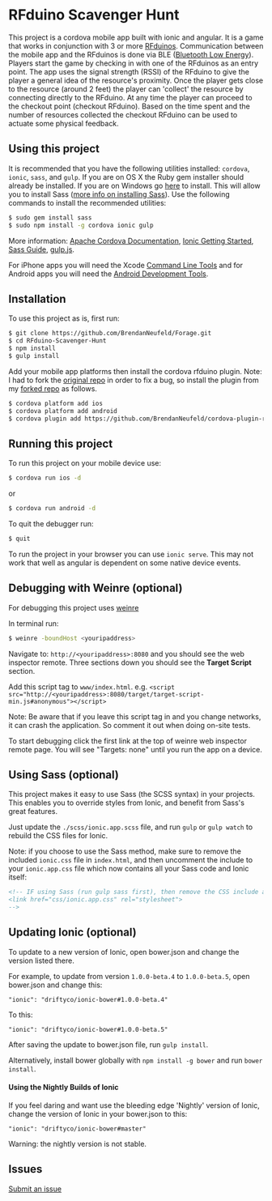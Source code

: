 RFduino Scavenger Hunt
=====================

This project is a cordova mobile app built with ionic and angular. It is a game that works in conjunction with 3 or more [RFduinos](http://www.rfduino.com/). Communication between the mobile app and the RFduinos is done via BLE ([Bluetooth Low Energy](http://en.wikipedia.org/wiki/Bluetooth_low_energy)). Players start the game by checking in with one of the RFduinos as an entry point. The app uses the signal strength (RSSI) of the RFduino to give the player a general idea of the resource's proximity. Once the player gets close to the resource (around 2 feet) the player can 'collect' the resource by connecting directly to the RFduino. At any time the player can proceed to the checkout point (checkout RFduino). Based on the time spent and the number of resources collected the checkout RFduino can be used to actuate some physical feedback.

## Using this project

It is recommended that you have the following utilities installed: `cordova`, `ionic`, `sass`, and `gulp`. If you are on OS X the Ruby gem installer should already be installed. If you are on Windows go [here](http://www.rubyinstaller.org/) to install. This will allow you to install Sass ([more info on installing Sass](http://sass-lang.com/install)). Use the following commands to install the recommended utilities:
```bash
$ sudo gem install sass
$ sudo npm install -g cordova ionic gulp
```

More information: [Apache Cordova Documentation](http://cordova.apache.org/docs/en/3.5.0/index.html), [Ionic Getting Started](http://ionicframework.com/getting-started), [Sass Guide](http://sass-lang.com/), [gulp.js](http://gulpjs.com/).

For iPhone apps you will need the Xcode [Command Line Tools](http://docwiki.embarcadero.com/RADStudio/XE4/en/Installing_the_Xcode_Command_Line_Tools_on_a_Mac) and for Android apps you will need the [Android Development Tools](http://developer.android.com/sdk/index.html).

## Installation

To use this project as is, first run:

```bash
$ git clone https://github.com/BrendanNeufeld/Forage.git
$ cd RFduino-Scavenger-Hunt
$ npm install
$ gulp install
```

Add your mobile app platforms then install the cordova rfduino plugin. Note: I had to fork the [original repo](https://github.com/don/cordova-plugin-rfduino/tree/master/examples/button) in order to fix a bug, so install the plugin from my [forked repo](https://github.com/BrendanNeufeld/cordova-plugin-rfduino) as follows.

```bash
$ cordova platform add ios
$ cordova platform add android
$ cordova plugin add https://github.com/BrendanNeufeld/cordova-plugin-rfduino.git
```

## Running this project

To run this project on your mobile device use:
```bash
$ cordova run ios -d
```
or
```bash
$ cordova run android -d
```
To quit the debugger run:
```bash
$ quit
```

To run the project in your browser you can use `ionic serve`. This may not work that well as angular is dependent on some native device events.

## Debugging with Weinre (optional)

For debugging this project uses [weinre](http://tinyurl.com/6quwfna)

In terminal run:
```bash
$ weinre -boundHost <youripaddress>
```
Navigate to: `http://<youripaddress>:8080` and you should see the web inspector remote. Three sections down you should see the **Target Script** section.

Add this script tag to `www/index.html`. e.g. `<script src="http://<youripaddress>:8080/target/target-script-min.js#anonymous"></script>`

Note: Be aware that if you leave this script tag in and you change networks, it can crash the application. So comment it out when doing on-site tests.


To start debugging click the first link at the top of weinre web inspector remote page. You will see "Targets: none" until you run the app on a device.

## Using Sass (optional)

This project makes it easy to use Sass (the SCSS syntax) in your projects. This enables you to override styles from Ionic, and benefit from
Sass's great features.

Just update the `./scss/ionic.app.scss` file, and run `gulp` or `gulp watch` to rebuild the CSS files for Ionic.

Note: if you choose to use the Sass method, make sure to remove the included `ionic.css` file in `index.html`, and then uncomment
the include to your `ionic.app.css` file which now contains all your Sass code and Ionic itself:

```html
<!-- IF using Sass (run gulp sass first), then remove the CSS include above
<link href="css/ionic.app.css" rel="stylesheet">
-->
```

## Updating Ionic (optional)

To update to a new version of Ionic, open bower.json and change the version listed there.

For example, to update from version `1.0.0-beta.4` to `1.0.0-beta.5`, open bower.json and change this:

```
"ionic": "driftyco/ionic-bower#1.0.0-beta.4"
```

To this:

```
"ionic": "driftyco/ionic-bower#1.0.0-beta.5"
```

After saving the update to bower.json file, run `gulp install`.

Alternatively, install bower globally with `npm install -g bower` and run `bower install`.

#### Using the Nightly Builds of Ionic

If you feel daring and want use the bleeding edge 'Nightly' version of Ionic, change the version of Ionic in your bower.json to this:

```
"ionic": "driftyco/ionic-bower#master"
```

Warning: the nightly version is not stable.


## Issues
[Submit an issue](https://github.com/BrendanNeufeld/RFduino-Scavenger-Hunt/issues)


